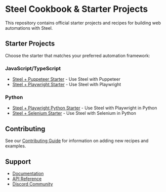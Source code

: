 # Steel Cookbook & Starter Projects

This repository contains official starter projects and recipes for building web automations with Steel.

## Starter Projects

Choose the starter that matches your preferred automation framework:

### JavaScript/TypeScript
- [Steel + Puppeteer Starter](examples/steel-puppeteer-starter) - Use Steel with Puppeteer
- [Steel + Playwright Starter](examples/steel-playwright-starter) - Use Steel with Playwright

### Python
- [Steel + Playwright Python Starter](examples/steel-playwright-python-starter) - Use Steel with Playwright in Python
- [Steel + Selenium Starter](examples/steel-selenium-starter) - Use Steel with Selenium in Python

## Contributing

See our [Contributing Guide](CONTRIBUTING.md) for information on adding new recipes and examples.

## Support
- [Documentation](https://docs.steel.dev)
- [API Reference](https://docs.steel.dev/api-reference)
- [Discord Community](https://discord.gg/steel-dev)
